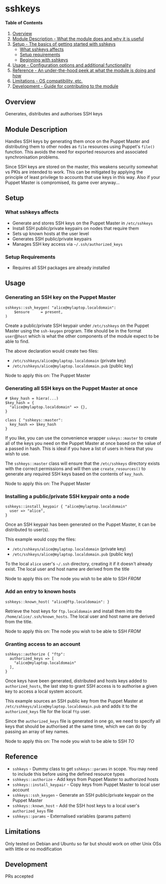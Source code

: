 # sshkeys

#### Table of Contents

1. [Overview](#overview)
2. [Module Description - What the module does and why it is useful](#module-description)
3. [Setup - The basics of getting started with sshkeys](#setup)
    * [What sshkeys affects](#what-sshkeys-affects)
    * [Setup requirements](#setup-requirements)
    * [Beginning with sshkeys](#beginning-with-sshkeys)
4. [Usage - Configuration options and additional functionality](#usage)
5. [Reference - An under-the-hood peek at what the module is doing and how](#reference)
5. [Limitations - OS compatibility, etc.](#limitations)
6. [Development - Guide for contributing to the module](#development)

## Overview

Generates, distributes and authorises SSH keys

## Module Description

Handles SSH keys by generating them once on the Puppet Master and distributing them to other nodes as `file` resources using Puppet's `file()` function.  This avoids the need for exported resources and associated synchronisation problems.

Since SSH keys are stored on the master, this weakens security somewhat vs PKIs are intended to work.  This can be mitigated by applying the principle of least privilege to accounts that use keys in this way.  Also if your Puppet Master is compromised, its game over anyway...

## Setup

### What sshkeys affects

* Generate and stores SSH keys on the Puppet Master in `/etc/sshkeys`
* Install SSH public/private keypairs on nodes that require them
* Sets up known hosts at the user level
* Generates SSH public/private keypairs
* Manages SSH key access via `~/.ssh/authorized_keys`

### Setup Requirements

* Requires all SSH packages are already installed

## Usage

### Generating an SSH key on the Puppet Master
```puppet
sshkeys::ssh_keygen( "alice@mylaptop.localdomain":
    $ensure     = present,
)
```
Create a public/private SSH keypair under `/etc/sshkeys` on the Puppet Master using the `ssh-keygen` program. Title should be in the format `user`@`host` which is what the other components of the module expect to be able to find.

The above declaration would create two files:
* `/etc/sshkeys/alice@mylaptop.localdomain` (private key)
* `/etc/sshkeys/alice@mylaptop.localdomain.pub` (public key)

Node to apply this on:  The Puppet Master

### Generating all SSH keys on the Puppet Master at once
```puppet
# $key_hash = hiera(...)
$key_hash = {
  "alice@mylaptop.localdomain" => {},
}

class { "sshkeys::master":
  key_hash => $key_hash
}
```

If you like, you can use the convenience wrapper `sskeys::master` to create all of the keys you need on the Puppet Master at once based on the value of a passed in hash.  This is ideal if you have a list of users in hiera that you wish to use.

The `sshkeys::master` class will ensure that the `/etc/sshkeys` directory exists with the correct permissions and will then use `create_resources()` to generate any required SSH keys based on the contents of `key_hash`.

Node to apply this on:  The Puppet Master

### Installing a public/private SSH keypair onto a node
```puppet
sshkeys::install_keypair { "alice@mylaptop.localdomain"
  user => "alice",
}
```
Once an SSH keypair has been generated on the Puppet Master, it can be distributed to user(s).

This example would copy the files:
* `/etc/sshkeys/alice@mylaptop.localdomain` (private key)
* `/etc/sshkeys/alice@mylaptop.localdomain.pub` (public key)

To the local `alice` user's `~/.ssh` directory, creating it if it doesn't already exist.  The local user and host name are derived from the title

Node to apply this on:  The node you wish to be able to SSH *FROM*

### Add an entry to known hosts
```puppet
sshkeys::known_host( "alice@ftp.localdomain": }
```

Retrieve the host keys for `ftp.localdomain` and install them into the `/home/alice/.ssh/known_hosts`.  The local user and host name are derived from the title.

Node to apply this on:  The node you wish to be able to SSH *FROM*

### Granting access to an account
``` puppet
sshkeys::authorize { "ftp":
  authorized_keys => [
    "alice@mylaptop.localdomain"
  ],
}
```
Once keys have been generated, distributed and hosts keys added to `authorized_hosts`, the last step to grant SSH access is to authorise a given key to access a local system account.

This example sources an SSH public key from the Puppet Master at `/etc/sshkeys/alice@mylaptop.localdomain.pub` and adds it to the `authorized_keys` file for the local `ftp` user.

Since the `authorized_keys` file is generated in one go, we need to specify all keys that should be authorised at the same time, which we can do by passing an array of key names.

Node to apply this on:  The node you wish to be able to SSH *TO*

## Reference
* `sshkeys` - Dummy class to get `sshkeys::params` in scope.  You may need to include this before using the defined resource types
* `sshkeys::authorize` - Add keys from Puppet Master to authorized hosts
* `sshkeys::install_keypair` - Copy keys from Puppet Master to local user account
* `sshkeys::ssh_keygen` - Generate an SSH public/private keypair on the Puppet Master
* `sshkeys::known_host` - Add the SSH host keys to a local user's `authorized_keys` file
* `sshkeys::params` - Externalised variables (params pattern)

## Limitations

Only tested on Debian and Ubuntu so far but should work on other Unix OSs with little or no modification

## Development

PRs accepted
